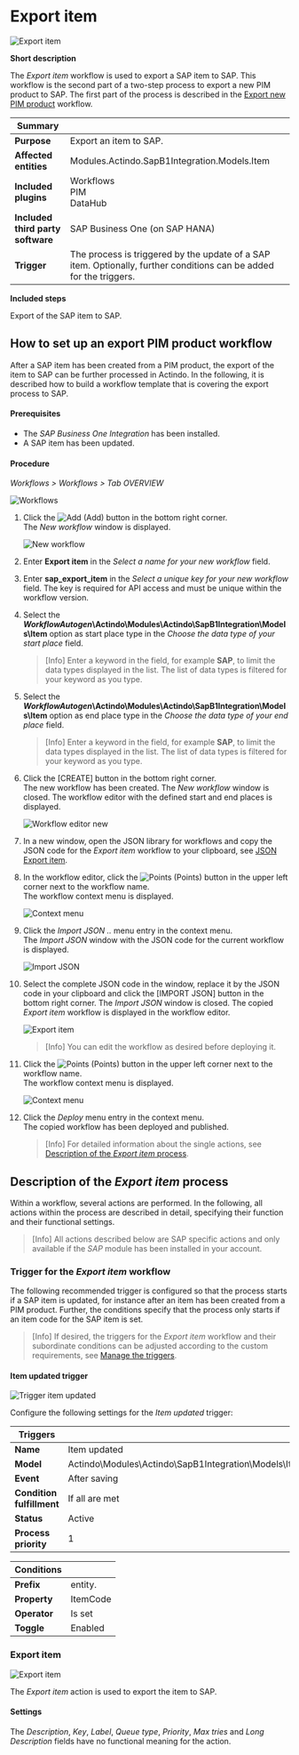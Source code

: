 # Export item

![Export item](../Assets/Screenshots/ProcessDocumentation/ExportItem/ExportItemWorkflow.png "[Export item]")

**Short description**

The *Export item* workflow is used to export a SAP item to SAP. 
This workflow is the second part of a two-step process to export a new PIM product to SAP. The first part of the process is described in the [Export new PIM product](../ExportNewPIMProduct/ExportNewPIMProduct.md) workflow.

| Summary ||  
|----|----|
|**Purpose** | Export an item to SAP. |
|**Affected entities** | Modules.Actindo.SapB1Integration.Models.Item |
|**Included plugins** | Workflows <br> PIM <br> DataHub | 
|**Included third party software** | SAP Business One (on SAP HANA) |   
|**Trigger** | The process is triggered by the update of a SAP item. Optionally, further conditions can be added for the triggers. | 


**Included steps**

Export of the SAP item to SAP.


## How to set up an export PIM product workflow

After a SAP item has been created from a PIM product, the export of the item to SAP can be further processed in Actindo.
In the following, it is described how to build a workflow template that is covering the export process to SAP.

#### Prerequisites

- The *SAP Business One Integration* has been installed.
- A SAP item has been updated.

[comment]: <> (add prerequisites)


#### Procedure

*Workflows > Workflows > Tab OVERVIEW*

![Workflows](../Assets/Screenshots/ActindoWorkFlow/Workflows/Workflows.png "[Workflows]")

1. Click the ![Add](../Assets/Icons/Plus01.png "[Add]") (Add) button in the bottom right corner.   
    The *New workflow* window is displayed.

    ![New workflow](../Assets/Screenshots/ProcessDocumentation/ExportItem/NewWorkflow.png "[New workflow]")

2. Enter **Export item** in the *Select a name for your new workflow* field.

3. Enter **sap_export_item** in the *Select a unique key for your new workflow* field. The key is required for API access and must be unique within the workflow version.

4. Select the **___WorkflowAutogen___\Actindo\Modules\Actindo\SapB1Integration\Models\Item** option as start place type in the *Choose the data type of your start place* field.

    > [Info] Enter a keyword in the field, for example **SAP**, to limit the data types displayed in the list. The list of data types is filtered for your keyword as you type.

5. Select the **___WorkflowAutogen___\Actindo\Modules\Actindo\SapB1Integration\Models\Item** option as end place type in the *Choose the data type of your end place* field.

    > [Info] Enter a keyword in the field, for example **SAP**, to limit the data types displayed in the list. The list of data types is filtered for your keyword as you type.

6. Click the [CREATE] button in the bottom right corner.   
    The new workflow has been created. The *New workflow* window is closed. The workflow editor with the defined start and end places is displayed.  

    ![Workflow editor new](../Assets/Screenshots/ProcessDocumentation/ExportItem/WorkflowEditorNew.png "[Workflow editor new]")

7. In a new window, open the JSON library for workflows and copy the JSON code for the *Export item* workflow to your clipboard, see [JSON Export item](./ExportItem.json).

8. In the workflow editor, click the ![Points](../Assets/Icons/Points02.png "[Points]") (Points) button in the upper left corner next to the workflow name.   
    The workflow context menu is displayed.

    ![Context menu](../Assets/Screenshots/ActindoWorkFlow/Workflows/ContextMenu.png "[Context menu]")

9. Click the *Import JSON ..* menu entry in the context menu.   
    The *Import JSON* window with the JSON code for the current workflow is displayed.

    ![Import JSON](../Assets/Screenshots/ProcessDocumentation/ExportItem/ImportJSON.png "[Import JSON]")

10. Select the complete JSON code in the window, replace it by the JSON code in your clipboard and click the [IMPORT JSON] button in the bottom right corner.
    The *Import JSON* window is closed. The copied *Export item* workflow is displayed in the workflow editor.

    ![Export item](../Assets/Screenshots/ProcessDocumentation/ExportItem/ExportItem.png "[Export item]")

    > [Info] You can edit the workflow as desired before deploying it.

11. Click the ![Points](../Assets/Icons/Points02.png "[Points]") (Points) button in the upper left corner next to the workflow name.   
    The workflow context menu is displayed.

    ![Context menu](../Assets/Screenshots/ActindoWorkFlow/Workflows/ContextMenu.png "[Context menu]")

12. Click the *Deploy* menu entry in the context menu.   
    The copied workflow has been deployed and published.

    > [Info] For detailed information about the single actions, see [Description of the *Export item* process](#description-of-the-export-item-process).



## Description of the *Export item* process

Within a workflow, several actions are performed. 
In the following, all actions within the process are described in detail, specifying their function and their functional settings.

> [Info] All actions described below are SAP specific actions and only available if the *SAP* module has been installed in your account.


### Trigger for the *Export item* workflow

The following recommended trigger is configured so that the process starts if a SAP item is updated, for instance after an item has been created from a PIM product. Further, the conditions specify that the process only starts if an item code for the SAP item is set. 

> [Info] If desired, the triggers for the *Export item* workflow and their subordinate conditions can be adjusted according to the custom requirements, see [Manage the triggers](../ActindoWorkFlow/Operation/03_ManageTriggers.md). 


#### Item updated trigger

![Trigger item updated](../Assets/Screenshots/ProcessDocumentation/ExportItem/TriggerItemUpdated.png "[Trigger item updated]")

Configure the following settings for the *Item updated* trigger:

| Triggers ||
|----|----|
|**Name** | Item updated |
|**Model** | Actindo\Modules\Actindo\SapB1Integration\Models\Item |
|**Event** | After saving | 
|**Condition fulfillment** | If all are met |   
|**Status** | Active |
|**Process priority** | 1 | 

| Conditions ||
|----|----|
|**Prefix** | entity. | 
|**Property** | ItemCode | 
|**Operator** | Is set | 
|**Toggle** | Enabled | 


### Export item

![Export item](../Assets/Screenshots/ProcessDocumentation/ExportItem/ExportItemAction.png "[Export item]")

The *Export item* action is used to export the item to SAP.

#### Settings

The *Description*, *Key*, *Label*, *Queue type*, *Priority*, *Max tries* and *Long Description* fields have no functional meaning for the action.    
